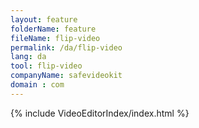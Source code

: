 ```yaml
---
layout: feature
folderName: feature
fileName: flip-video
permalink: /da/flip-video
lang: da
tool: flip-video
companyName: safevideokit
domain : com
---
```


{% include VideoEditorIndex/index.html %}

   